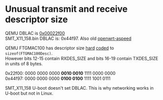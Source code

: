 # Unusual transmit and receive descriptor size

QEMU DBLAC is [0x00022f00](https://github.com/qemu/qemu/blob/master/hw/net/ftgmac100.c#L629)  
SMT_X11_158.bin DBLAC is: 0x44f97. Also old [openwrt-aspeed](https://github.com/ya-mouse/openwrt-linux-aspeed/blob/master/drivers/net/ftgmac100_26.c)  

QEMU FTGMAC100 has descriptor size [hard](https://github.com/qemu/qemu/blob/8e5c952b370b57beb642826882c80e1b66a9cf12/hw/net/ftgmac100.c#L556) [coded](https://github.com/qemu/qemu/blob/8e5c952b370b57beb642826882c80e1b66a9cf12/hw/net/ftgmac100.c#L985) to `sizeof(FTGMAC100Desc)`.  
However bits 12-15 contain RXDES_SIZE and bits 16-19 contain TXDES_SIZE in units of 8 bytes.

0x22f00: 0000 0000 0000 **0010 0010** 1111 0000 0000  
0x44f97: 0000 0000 0000 **0100 0100** 1111 1001 0111

SMT_X11_158 U-boot doesn't set DBLAC. This is why networking works in U-boot but not in Linux.
